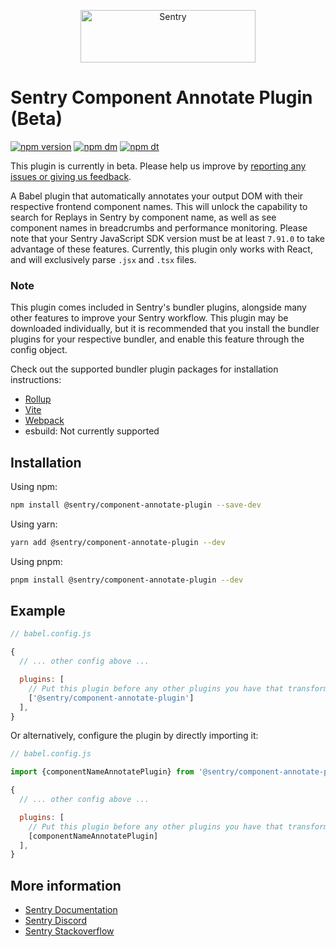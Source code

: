 <p align="center">
  <a href="https://sentry.io/?utm_source=github&utm_medium=logo" target="_blank">
    <img src="https://sentry-brand.storage.googleapis.com/sentry-wordmark-dark-280x84.png" alt="Sentry" width="280" height="84">
  </a>
</p>

# Sentry Component Annotate Plugin (Beta)

[![npm version](https://img.shields.io/npm/v/@sentry/component-annotate-plugin.svg)](https://www.npmjs.com/package/@sentry/component-annotate-plugin)
[![npm dm](https://img.shields.io/npm/dm/@sentry/component-annotate-plugin.svg)](https://www.npmjs.com/package/@sentry/component-annotate-plugin)
[![npm dt](https://img.shields.io/npm/dt/@sentry/component-annotate-plugin.svg)](https://www.npmjs.com/package/@component-annotate-plugin)

This plugin is currently in beta. Please help us improve by [reporting any issues or giving us feedback](https://github.com/getsentry/sentry-javascript-bundler-plugins/issues?q=is%3Aissue+is%3Aopen+sort%3Aupdated-desc).

A Babel plugin that automatically annotates your output DOM with their respective frontend component names.
This will unlock the capability to search for Replays in Sentry by component name, as well as see component names in breadcrumbs and performance monitoring.
Please note that your Sentry JavaScript SDK version must be at least `7.91.0` to take advantage of these features.
Currently, this plugin only works with React, and will exclusively parse `.jsx` and `.tsx` files.

### Note

This plugin comes included in Sentry's bundler plugins, alongside many other features to improve your Sentry workflow.
This plugin may be downloaded individually, but it is recommended that you install the bundler plugins for your respective bundler, and enable this feature through the config object.

Check out the supported bundler plugin packages for installation instructions:

- [Rollup](https://www.npmjs.com/package/@sentry/rollup-plugin)
- [Vite](https://www.npmjs.com/package/@sentry/vite-plugin)
- [Webpack](https://www.npmjs.com/package/@sentry/webpack-plugin)
- esbuild: Not currently supported

## Installation

Using npm:

```bash
npm install @sentry/component-annotate-plugin --save-dev
```

Using yarn:

```bash
yarn add @sentry/component-annotate-plugin --dev
```

Using pnpm:

```bash
pnpm install @sentry/component-annotate-plugin --dev
```

## Example

```js
// babel.config.js

{
  // ... other config above ...

  plugins: [
    // Put this plugin before any other plugins you have that transform JSX code
    ['@sentry/component-annotate-plugin']
  ],
}
```

Or alternatively, configure the plugin by directly importing it:

```js
// babel.config.js

import {componentNameAnnotatePlugin} from '@sentry/component-annotate-plugin';

{
  // ... other config above ...

  plugins: [
    // Put this plugin before any other plugins you have that transform JSX code
    [componentNameAnnotatePlugin]
  ],
}
```

## More information

- [Sentry Documentation](https://docs.sentry.io/quickstart/)
- [Sentry Discord](https://discord.gg/Ww9hbqr)
- [Sentry Stackoverflow](http://stackoverflow.com/questions/tagged/sentry)
